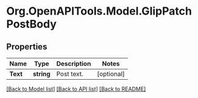 
# Org.OpenAPITools.Model.GlipPatchPostBody

## Properties

Name | Type | Description | Notes
------------ | ------------- | ------------- | -------------
**Text** | **string** | Post text. | [optional] 

[[Back to Model list]](../README.md#documentation-for-models)
[[Back to API list]](../README.md#documentation-for-api-endpoints)
[[Back to README]](../README.md)

